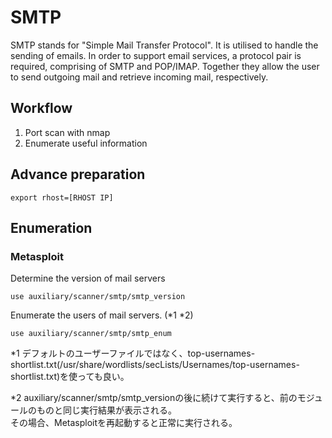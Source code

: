 # SMTP
SMTP stands for "Simple Mail Transfer Protocol". It is utilised to handle the sending of emails. In order to support email services, a protocol pair is required, comprising of SMTP and POP/IMAP. Together they allow the user to send outgoing mail and retrieve incoming mail, respectively.

## Workflow
1. Port scan with nmap
2. Enumerate useful information

## Advance preparation
```
export rhost=[RHOST IP]
```

## Enumeration
### Metasploit
Determine the version of mail servers
```
use auxiliary/scanner/smtp/smtp_version
```

Enumerate the users of mail servers. (*1 *2) 
```
use auxiliary/scanner/smtp/smtp_enum
```
*1 デフォルトのユーザーファイルではなく、top-usernames-shortlist.txt(/usr/share/wordlists/secLists/Usernames/top-usernames-shortlist.txt)を使っても良い。  

*2 auxiliary/scanner/smtp/smtp_versionの後に続けて実行すると、前のモジュールのものと同じ実行結果が表示される。  
その場合、Metasploitを再起動すると正常に実行される。
